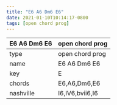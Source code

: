 ```yaml
---
title: "E6 A6 Dm6 E6"
date: 2021-01-10T10:14:17-0800
tags: [open chord prog]
---
```


|E6 A6 Dm6 E6|open chord prog|
|---|---|
|type|open chord prog|
|name|E6 A6 Dm6 E6|
|key|E|
|chords|E6,A6,Dm6,E6|
|nashville|I6,IV6,bvii6,I6|
